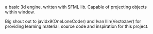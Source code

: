 a basic 3d engine, written with SFML lib. Capable of projecting objects within window. 

Big shout out to javidx9(OneLoneCoder) and Ivan Ilin(Vectozavr) for providing learning material, source code and inspiration for this project.

